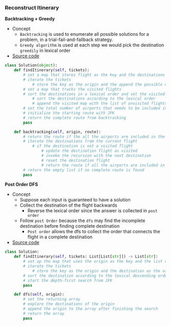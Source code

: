 ### Reconstruct Itinerary
**Backtracking + Greedy**
- Concept 
    - `Backtracking` is used to enumerate all possible solutions for a problem, in a trial-fail-and-fallback strategy.
    - `Greedy algorithm` is used at each step we would pick the destination `greedily` in lexical order
- [Source code](source/backtrack.py)

```python
class Solution(object):
    def findItinerary(self, tickets):
        # set a map that stores flight as the key and the destinations as the value
        # iterate the tickets
            # store the key as the origin and the append the possible destinations
        # set a map that tracks the visited flights
        # sort the destinations in a lexical order and set the visited flights
            # sort the destinations according to the lexical order
            # append the visited map with the list of unvisited flights
        # set the total number of airports that needs to be included in the route == tickets + 1 
        # initialize the starting route with JFK
        # return the complete route from backtracking
        pass

    def backtracking(self, origin, route):
        # return the route if the all the airports are included in the route
        # iterate the destinations from the current flight
            # if the destination is not a visited flight
                # update the destination flight as visited
                # invoke the recursion with the next destination
                # reset the destination flight
                # return the route if all the airports are included in the route
        # return the empty list if no complete route is found 
        pass
```

**Post Order DFS**
- Concept
    - Suppose each input is guaranteed to have a solution
    - Collect the destination of the flight backwards 
        - Reverse the lexical order since the answer is collected in `post order` 
    - Follow `post Order` because the `dfs` may find the incomplete destination  before finding complete destination
        - `Post order` allows the dfs to collect the order that connects the flight in a complete destination  
- [Source code](source/dfs.py)

```python
class Solution:
    def findItinerary(self, tickets: List[List[str]]) -> List[str]:
        # set up the map that uses the origin as the key and the list of destinations as the value
        # iterate the tickets
            # store the key as the origin and the destination as the value to the map
        # sort the destination according to the lexical descending order
        # start the depth-first search from JFK
        pass

    def dfs(self, origin):
        # set the returning array 
        # explore the destinations of the origin
        # append the origin to the array after finishing the search
        # return the array
        pass
```